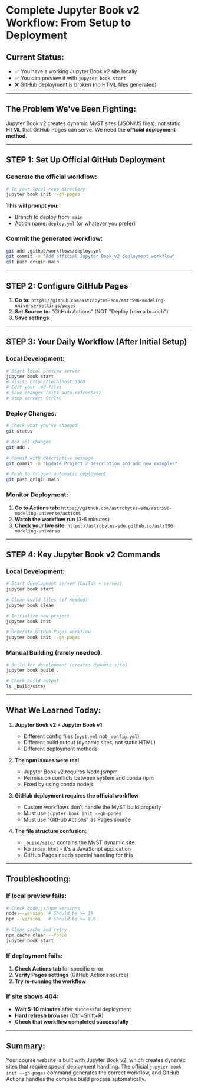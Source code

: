 # Complete Jupyter Book v2 Workflow: From Setup to Deployment

## **Current Status:**
- ✅ You have a working Jupyter Book v2 site locally
- ✅ You can preview it with `jupyter book start`
- ❌ GitHub deployment is broken (no HTML files generated)

---

## **The Problem We've Been Fighting:**
Jupyter Book v2 creates dynamic MyST sites (JSON/JS files), not static HTML that GitHub Pages can serve. We need the **official deployment method**.

---

## **STEP 1: Set Up Official GitHub Deployment**

### **Generate the official workflow:**
```bash
# In your local repo directory
jupyter book init --gh-pages
```

**This will prompt you:**
- Branch to deploy from: `main`
- Action name: `deploy.yml` (or whatever you prefer)

### **Commit the generated workflow:**
```bash
git add .github/workflows/deploy.yml
git commit -m "Add official Jupyter Book v2 deployment workflow"
git push origin main
```

---

## **STEP 2: Configure GitHub Pages**

1. **Go to:** `https://github.com/astrobytes-edu/astr596-modeling-universe/settings/pages`
2. **Set Source to:** "GitHub Actions" (NOT "Deploy from a branch")
3. **Save settings**

---

## **STEP 3: Your Daily Workflow (After Initial Setup)**

### **Local Development:**
```bash
# Start local preview server
jupyter book start
# Visit: http://localhost:3000
# Edit your .md files
# Save changes (site auto-refreshes)
# Stop server: Ctrl+C
```

### **Deploy Changes:**
```bash
# Check what you've changed
git status

# Add all changes
git add .

# Commit with descriptive message
git commit -m "Update Project 2 description and add new examples"

# Push to trigger automatic deployment
git push origin main
```

### **Monitor Deployment:**
1. **Go to Actions tab:** `https://github.com/astrobytes-edu/astr596-modeling-universe/actions`
2. **Watch the workflow run** (3-5 minutes)
3. **Check your live site:** `https://astrobytes-edu.github.io/astr596-modeling-universe`

---

## **STEP 4: Key Jupyter Book v2 Commands**

### **Local Development:**
```bash
# Start development server (builds + serves)
jupyter book start

# Clean build files (if needed)
jupyter book clean

# Initialize new project
jupyter book init

# Generate GitHub Pages workflow
jupyter book init --gh-pages
```

### **Manual Building (rarely needed):**
```bash
# Build for development (creates dynamic site)
jupyter book build .

# Check build output
ls _build/site/
```

---

## **What We Learned Today:**

1. **Jupyter Book v2 ≠ Jupyter Book v1**
   - Different config files (`myst.yml` not `_config.yml`)
   - Different build output (dynamic sites, not static HTML)
   - Different deployment methods

2. **The npm issues were real**
   - Jupyter Book v2 requires Node.js/npm
   - Permission conflicts between system and conda npm
   - Fixed by using conda nodejs

3. **GitHub deployment requires the official workflow**
   - Custom workflows don't handle the MyST build properly
   - Must use `jupyter book init --gh-pages`
   - Must use "GitHub Actions" as Pages source

4. **The file structure confusion:**
   - `_build/site/` contains the MyST dynamic site
   - No `index.html` - it's a JavaScript application
   - GitHub Pages needs special handling for this

---

## **Troubleshooting:**

### **If local preview fails:**
```bash
# Check Node.js/npm versions
node --version  # Should be >= 18
npm --version   # Should be >= 8.6

# Clear cache and retry
npm cache clean --force
jupyter book start
```

### **If deployment fails:**
1. **Check Actions tab** for specific error
2. **Verify Pages settings** (GitHub Actions source)
3. **Try re-running the workflow**

### **If site shows 404:**
- **Wait 5-10 minutes** after successful deployment
- **Hard refresh browser** (Ctrl+Shift+R)
- **Check that workflow completed successfully**

---

## **Summary:**
Your course website is built with Jupyter Book v2, which creates dynamic sites that require special deployment handling. The official `jupyter book init --gh-pages` command generates the correct workflow, and GitHub Actions handles the complex build process automatically.